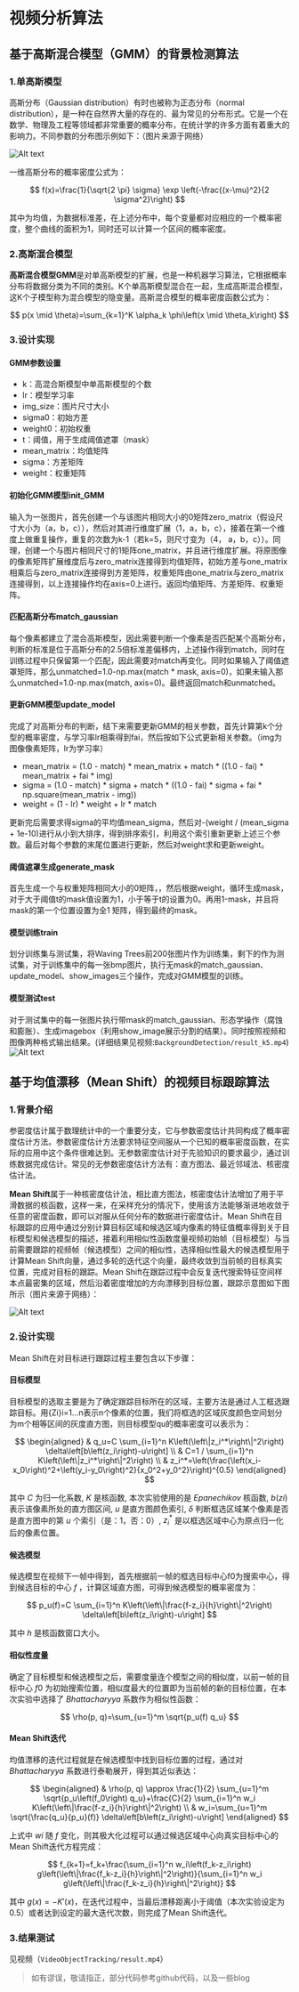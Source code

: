 # 视频分析算法
## 基于高斯混合模型（GMM）的背景检测算法
### 1.单高斯模型
高斯分布（Gaussian distribution）有时也被称为正态分布（normal distribution），是一种在自然界大量的存在的、最为常见的分布形式。它是一个在数学、物理及工程等领域都非常重要的概率分布，在统计学的许多方面有着重大的影响力。不同参数的分布图示例如下：（图片来源于网络）

![Alt text](imgs/Gaussian-Distribution.png)

一维高斯分布的概率密度公式为：

$$
f(x)=\frac{1}{\sqrt{2 \pi} \sigma} \exp \left(-\frac{(x-\mu)^2}{2 \sigma^2}\right)
$$

其中为均值，为数据标准差，在上述分布中，每个变量都对应相应的一个概率密度，整个曲线的面积为1，同时还可以计算一个区间的概率密度。
### 2.高斯混合模型
**高斯混合模型GMM**是对单高斯模型的扩展，也是一种机器学习算法，它根据概率分布将数据分类为不同的类别。K个单高斯模型混合在一起，生成高斯混合模型，这K个子模型称为混合模型的隐变量。高斯混合模型的概率密度函数公式为：

$$
p(x \mid \theta)=\sum_{k=1}^K \alpha_k \phi\left(x \mid \theta_k\right)
$$

### 3.设计实现
#### GMM参数设置
- k：高混合斯模型中单高斯模型的个数
- lr：模型学习率
- img_size：图片尺寸大小
- sigma0：初始方差
- weight0：初始权重
- t：阈值，用于生成阈值遮罩（mask）
- mean_matrix：均值矩阵
- sigma：方差矩阵
- weight：权重矩阵
#### 初始化GMM模型init_GMM
输入为一张图片，首先创建一个与该图片相同大小的0矩阵zero_matrix（假设尺寸大小为（a，b，c）），然后对其进行维度扩展（1，a，b，c），接着在第一个维度上做重复操作，重复的次数为k-1（若k=5，则尺寸变为（4， a，b，c））。同理，创建一个与图片相同尺寸的1矩阵one_matrix，并且进行维度扩展。将原图像的像素矩阵扩展维度后与zero_matrix连接得到均值矩阵，初始方差与one_matrix相乘后与zero_matrix连接得到方差矩阵，权重矩阵由one_matrix与zero_matrix连接得到，以上连接操作均在axis=0上进行。返回均值矩阵、方差矩阵、权重矩阵。
#### 匹配高斯分布match_gaussian
每个像素都建立了混合高斯模型，因此需要判断一个像素是否匹配某个高斯分布，判断的标准是位于高斯分布的2.5倍标准差偏移内，上述操作得到match，同时在训练过程中只保留第一个匹配，因此需要对match再变化。同时如果输入了阈值遮罩矩阵，那么unmatched=1.0-np.max(match * mask, axis=0)，如果未输入那么unmatched=1.0-np.max(match, axis=0)。最终返回match和unmatched。
#### 更新GMM模型update_model
完成了对高斯分布的判断，结下来需要更新GMM的相关参数，首先计算第k个分型的概率密度，与学习率lr相乘得到fai，然后按如下公式更新相关参数。（img为图像像素矩阵，lr为学习率）
- mean_matrix = (1.0 - match) * mean_matrix + match * ((1.0 - fai) * mean_matrix + fai * img)
- sigma = (1.0 - match) * sigma + match * ((1.0 - fai) * sigma + fai * np.square(mean_matrix - img))
- weight = (1 - lr) * weight + lr * match

更新完后需要求得sigma的平均值mean_sigma，然后对-(weight / (mean_sigma + 1e-10)进行从小到大排序，得到排序索引，利用这个索引重新更新上述三个参数。最后对每个参数的末尾位置进行更新，然后对weight求和更新weight。
#### 阈值遮罩生成generate_mask
首先生成一个与权重矩阵相同大小的0矩阵，，然后根据weight，循环生成mask，对于大于阈值t的mask值设置为1，小于等于t的设置为0。再用1-mask，并且将mask的第一个位置设置为全1 矩阵，得到最终的mask。
#### 模型训练train
划分训练集与测试集，将Waving Trees前200张图片作为训练集，剩下的作为测试集，对于训练集中的每一张bmp图片，执行无mask的match_gaussian、update_model、show_images三个操作，完成对GMM模型的训练。
#### 模型测试test
对于测试集中的每一张图片执行带mask的match_gaussian、形态学操作（腐蚀和膨胀）、生成imagebox（利用show_image展示分割的结果）。同时按照视频和图像两种格式输出结果。(详细结果见视频:```BackgroundDetection/result_k5.mp4```)
![Alt text](BackgroundDetection/resultk5.png)
## 基于均值漂移（Mean Shift）的视频目标跟踪算法
### 1.背景介绍
参密度估计属于数理统计中的一个重要分支，它与参数密度估计共同构成了概率密度估计方法。参数密度估计方法要求特征空间服从一个已知的概率密度函数，在实际的应用中这个条件很难达到。无参数密度估计对于先验知识的要求最少，通过训练数据完成估计。常见的无参数密度估计方法有：直方图法、最近邻域法、核密度估计法。

**Mean Shift**属于一种核密度估计法，相比直方图法，核密度估计法增加了用于平滑数据的核函数，这样一来，在采样充分的情况下，使用该方法能够渐进地收敛于任意的密度函数，即可以对服从任何分布的数据进行密度估计。Mean Shift在目标跟踪的应用中通过分别计算目标区域和候选区域内像素的特征值概率得到关于目标模型和候选模型的描述，接着利用相似性函数度量视频初始帧（目标模型）与当前需要跟踪的视频帧（候选模型）之间的相似性，选择相似性最大的候选模型用于计算Mean Shift向量，通过多轮的迭代这个向量，最终收敛到当前帧的目标真实位置，完成对目标的跟踪。Mean Shift在跟踪过程中会反复迭代搜索特征空间样本点最密集的区域，然后沿着密度增加的方向漂移到目标位置，跟踪示意图如下图所示（图片来源于网络）：

![Alt text](imgs/MeanShift.png)

### 2.设计实现
Mean Shift在对目标进行跟踪过程主要包含以下步骤：
#### 目标模型
目标模型的选取主要是为了确定跟踪目标所在的区域，主要方法是通过人工框选跟踪目标。用{Zi}i=1...n表示n个像素的位置，我们将框选的区域灰度颜色空间划分为m个相等区间的灰度直方图，则目标模型qu的概率密度可以表示为：

$$
\begin{aligned}
& q_u=C \sum_{i=1}^n K\left(\left\|z_i^*\right\|^2\right) \delta\left[b\left(z_i\right)-u\right] \\
& C=1 / \sum_{i=1}^n K\left(\left\|z_i^*\right\|^2\right) \\
& z_i^*=\left(\frac{\left(x_i-x_0\right)^2+\left(y_i-y_0\right)^2}{x_0^2+y_0^2}\right)^{0.5}
\end{aligned}
$$

其中 $C$ 为归一化系数, $K$ 是核函数, 本次实验使用的是 $Epanechikov$ 核函数, $b(zi)$ 表示该像素所处的直方图区间, $u$ 是直方图颜色索引, $\delta$ 判断框选区域某个像素是否是直方图中的第 $u$ 个索引（是：1，否：0）, $z_i^*$ 是以框选区域中心为原点归一化后的像素位置。
#### 候选模型
候选模型在视频下一帧中得到，首先根据前一帧的框选目标中心f0为搜索中心，得到候选目标的中心 $f$ ，计算区域直方图，可得到候选模型的概率密度为：

$$
p_u(f)=C \sum_{i=1}^n K\left(\left\|\frac{f-z_i}{h}\right\|^2\right) \delta\left[b\left(z_i\right)-u\right] 
$$

其中 $h$ 是核函数窗口大小。
#### 相似性度量
确定了目标模型和候选模型之后，需要度量连个模型之间的相似度，以前一帧的目标中心 $f0$ 为初始搜索位置，相似度最大的位置即为当前帧的新的目标位置，在本次实验中选择了 $Bhattacharyya$ 系数作为相似性函数：

$$
\rho(p, q)=\sum_{u=1}^m \sqrt{p_u(f) q_u}
$$

#### Mean Shift迭代
均值漂移的迭代过程就是在候选模型中找到目标位置的过程，通过对 $Bhattacharyya$ 系数进行泰勒展开，得到其近似表达：

$$
\begin{aligned}
& \rho(p, q) \approx \frac{1}{2} \sum_{u=1}^m \sqrt{p_u\left(f_0\right) q_u}+\frac{C}{2} \sum_{i=1}^n w_i K\left(\left\|\frac{f-z_i}{h}\right\|^2\right) \\
& w_i=\sum_{u=1}^m \sqrt{\frac{q_u}{p_u}(f)} \delta\left[b\left(z_i\right)-u\right]
\end{aligned}
$$

上式中 $wi$ 随 $f$ 变化，则其极大化过程可以通过候选区域中心向真实目标中心的Mean Shift迭代方程完成：

$$
f_{k+1}=f_k+\frac{\sum_{i=1}^n w_i\left(f_k-z_i\right) g\left(\left\|\frac{f_k-z_i}{h}\right\|^2\right)}{\sum_{i=1}^n w_i g\left(\left\|\frac{f_k-z_i}{h}\right\|^2\right)}
$$

其中 $g(x)=-K'(x)$，在迭代过程中，当最后漂移距离小于阈值（本次实验设定为0.5）或者达到设定的最大迭代次数，则完成了Mean Shift迭代。
### 3.结果测试
见视频（```VideoObjectTracking/result.mp4```）

> 如有谬误，敬请指正，部分代码参考github代码，以及一些blog